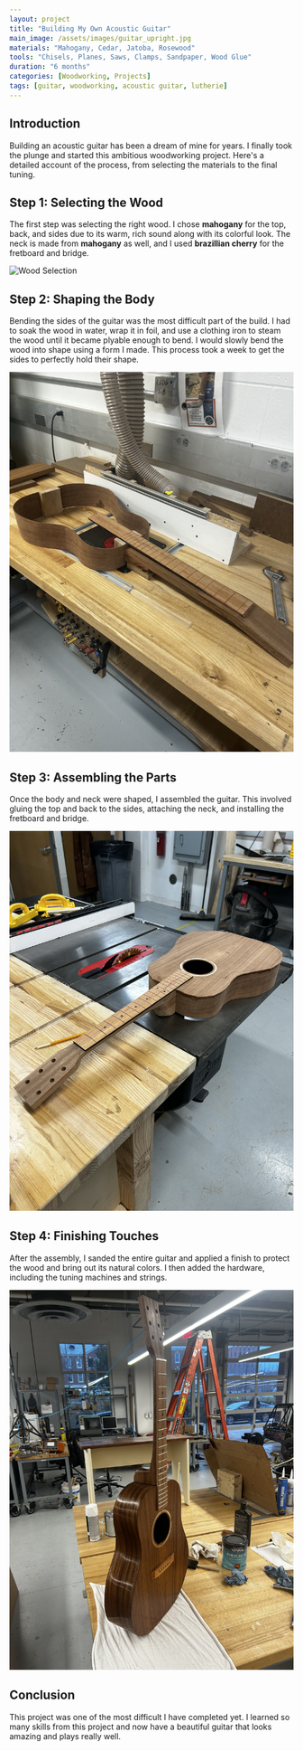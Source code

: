 ```yaml
---
layout: project
title: "Building My Own Acoustic Guitar"
main_image: /assets/images/guitar_upright.jpg
materials: "Mahogany, Cedar, Jatoba, Rosewood"
tools: "Chisels, Planes, Saws, Clamps, Sandpaper, Wood Glue"
duration: "6 months"
categories: [Woodworking, Projects]
tags: [guitar, woodworking, acoustic guitar, lutherie]
---
```


## Introduction

Building an acoustic guitar has been a dream of mine for years. I finally took the plunge and started this ambitious woodworking project. Here's a detailed account of the process, from selecting the materials to the final tuning.

## Step 1: Selecting the Wood

The first step was selecting the right wood. I chose **mahogany** for the top, back, and sides due to its warm, rich sound along with its colorful look. The neck is made from **mahogany** as well, and I used **brazillian cherry** for the fretboard and bridge.

![Wood Selection](/assets/images/acousticwood.jpg)

## Step 2: Shaping the Body

Bending the sides of the guitar was the most difficult part of the build. I had to soak the wood in water, wrap it in foil, and use a clothing iron to steam the wood until it became plyable enough to bend. I would slowly bend the wood into shape using a form I made. This process took a week to get the sides to perfectly hold their shape.

![Shaping the Body](/assets/images/acousticwalls.jpg)

## Step 3: Assembling the Parts

Once the body and neck were shaped, I assembled the guitar. This involved gluing the top and back to the sides, attaching the neck, and installing the fretboard and bridge.

![Assembly](/assets/images/guitar_assembling.jpg)

## Step 4: Finishing Touches

After the assembly, I sanded the entire guitar and applied a finish to protect the wood and bring out its natural colors. I then added the hardware, including the tuning machines and strings.

![Finished Guitar](/assets/images/guitar_finished.jpg)

## Conclusion

This project was one of the most difficult I have completed yet. I learned so many skills from this project and now have a beautiful guitar that looks amazing and plays really well.